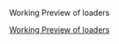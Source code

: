 Working Preview of loaders




[Working Preview of loaders](https://github.com/AdvaitSan/Angular_loaders/assets/124705956/de3b6ab7-3dd9-4c2b-8b7e-64a21089be65)
